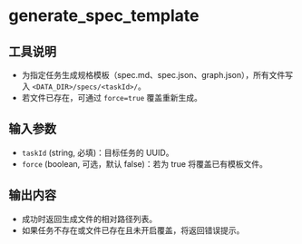 # generate_spec_template

## 工具说明
- 为指定任务生成规格模板（spec.md、spec.json、graph.json），所有文件写入 `<DATA_DIR>/specs/<taskId>/`。
- 若文件已存在，可通过 `force=true` 覆盖重新生成。

## 输入参数
- `taskId` (string, 必填)：目标任务的 UUID。
- `force` (boolean, 可选，默认 false)：若为 true 将覆盖已有模板文件。

## 输出内容
- 成功时返回生成文件的相对路径列表。
- 如果任务不存在或文件已存在且未开启覆盖，将返回错误提示。

